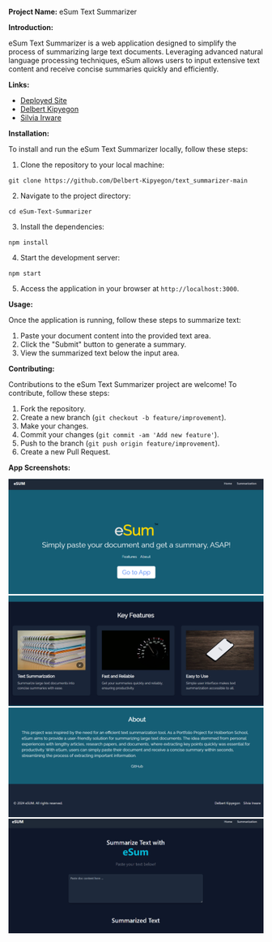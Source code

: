 **Project Name:** eSum Text Summarizer

**Introduction:**

eSum Text Summarizer is a web application designed to simplify the process of summarizing large text documents. Leveraging advanced natural language processing techniques, eSum allows users to input extensive text content and receive concise summaries quickly and efficiently.

**Links:**

- [Deployed Site](https://text-summarizer-main.vercel.app/)
- [Delbert Kipyegon](https://www.linkedin.com/in/delbert-kipyegon-15b2b61ab/)
- [Silvia Irware](https://www.linkedin.com/in/silvia-irware-80a636276/)

**Installation:**

To install and run the eSum Text Summarizer locally, follow these steps:

1. Clone the repository to your local machine:

```
git clone https://github.com/Delbert-Kipyegon/text_summarizer-main
```

2. Navigate to the project directory:

```
cd eSum-Text-Summarizer
```

3. Install the dependencies:

```
npm install
```

4. Start the development server:

```
npm start
```

5. Access the application in your browser at `http://localhost:3000`.

**Usage:**

Once the application is running, follow these steps to summarize text:

1. Paste your document content into the provided text area.
2. Click the "Submit" button to generate a summary.
3. View the summarized text below the input area.

**Contributing:**

Contributions to the eSum Text Summarizer project are welcome! To contribute, follow these steps:

1. Fork the repository.
2. Create a new branch (`git checkout -b feature/improvement`).
3. Make your changes.
4. Commit your changes (`git commit -am 'Add new feature'`).
5. Push to the branch (`git push origin feature/improvement`).
6. Create a new Pull Request.

**App Screenshots:**

![alt text](/img/image.png)
![alt text](/img/image-1.png)
![alt text](/img/image-2.png)
![alt text](/img/image-3.png)
